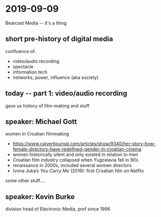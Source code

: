 # 2019-09-09

Bearcast Media -- it's a thing

## short pre-history of digital media

confluence of:

* video/audio recording
* spectacle
* information tech
* networks, power, influence (aka society)

## today -- part 1: video/audio recording

gave us history of film-making and stuff

## speaker: Michael Gott

women in Croatian filmmaking

* https://www.calvertjournal.com/articles/show/9340/her-story-how-female-directors-have-redefined-gender-in-croatian-cinema
* women historically silent and only existed in relation to men
* Croatian film industry collapsed when Yugoslavia fell in 90s
* renaissance in 2000s, included several women directors
* Ivona Juka’s *You Carry Me* (2016): first Croatian film on Netflix

some other stuff....

## speaker: Kevin Burke

division head of Electronic Media, prof since 1996



